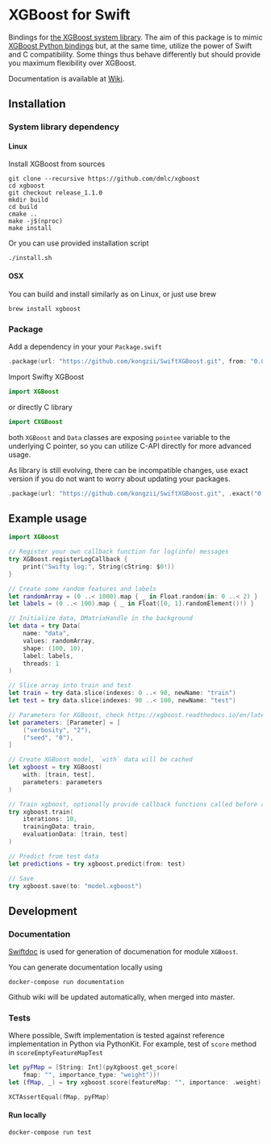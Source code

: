 # XGBoost for Swift

Bindings for [the XGBoost system library](https://en.wikipedia.org/wiki/XGBoost). 
The aim of this package is to mimic [XGBoost Python bindings](https://xgboost.readthedocs.io/en/latest/python/python_intro.html) but, at the same time, utilize the power of Swift and C compatibility. Some things thus behave differently but should provide you maximum flexibility over XGBoost.

Documentation is available at [Wiki](https://github.com/kongzii/SwiftXGBoost/wiki).

## Installation

### System library dependency

#### Linux

Install XGBoost from sources

```
git clone --recursive https://github.com/dmlc/xgboost
cd xgboost
git checkout release_1.1.0
mkdir build
cd build
cmake ..
make -j$(nproc)
make install
```

Or you can use provided installation script

```
./install.sh
```

#### OSX

You can build and install similarly as on Linux, or just use brew

```
brew install xgboost
```

### Package

Add a dependency in your your `Package.swift`

```swift
.package(url: "https://github.com/kongzii/SwiftXGBoost.git", from: "0.0.0"),
```

Import Swifty XGBoost 

```swift
import XGBoost
```

or directly C library 

```swift
import CXGBoost
```

both `XGBoost` and `Data` classes are exposing `pointee` variable to the underlying C pointer,
so you can utilize C-API directly for more advanced usage.

As library is still evolving, there can be incompatible changes, 
use exact version if you do not want to worry about updating your packages.

```swift
.package(url: "https://github.com/kongzii/SwiftXGBoost.git", .exact("0.1.0")),
```

## Example usage

```swift
import XGBoost

// Register your own callback function for log(info) messages
try XGBoost.registerLogCallback {
    print("Swifty log:", String(cString: $0!))
}

// Create some random features and labels
let randomArray = (0 ..< 1000).map { _ in Float.random(in: 0 ..< 2) }
let labels = (0 ..< 100).map { _ in Float([0, 1].randomElement()!) }

// Initialize data, DMatrixHandle in the background
let data = try Data(
    name: "data",
    values: randomArray,
    shape: (100, 10),
    label: labels,
    threads: 1
)

// Slice array into train and test
let train = try data.slice(indexes: 0 ..< 90, newName: "train")
let test = try data.slice(indexes: 90 ..< 100, newName: "test")

// Parameters for XGBoost, check https://xgboost.readthedocs.io/en/latest/parameter.html
let parameters: [Parameter] = [
    ("verbosity", "2"),
    ("seed", "0"),
]

// Create XGBoost model, `with` data will be cached
let xgboost = try XGBoost(
    with: [train, test],
    parameters: parameters
)

// Train xgboost, optionally provide callback functions called before and after each iteration
try xgboost.train(
    iterations: 10,
    trainingData: train,
    evaluationData: [train, test]
)

// Predict from test data
let predictions = try xgboost.predict(from: test)

// Save
try xgboost.save(to: "model.xgboost")
```

## Development

### Documentation

[Swiftdoc](https://github.com/SwiftDocOrg/swift-doc) is used for generation of documenation for module `XGBoost`.

You can generate documentation locally using 

```
docker-compose run documentation
```

Github wiki will be updated automatically, when merged into master.

### Tests

Where possible, Swift implementation is tested against reference implementation in Python via PythonKit. For example, test of `score` method in `scoreEmptyFeatureMapTest`

```swift
let pyFMap = [String: Int](pyXgboost.get_score(
    fmap: "", importance_type: "weight"))!
let (fMap, _) = try xgboost.score(featureMap: "", importance: .weight)

XCTAssertEqual(fMap, pyFMap)
```

#### Run locally

```
docker-compose run test 
```
